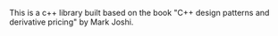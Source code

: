 This is a c++ library built based on the book
"C++ design patterns and derivative pricing" 
by Mark Joshi. 


